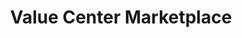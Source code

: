 ---
title: "Value Center Marketplace"
url: /waterford/value-center-marketplace/
shop: supermarket
---
